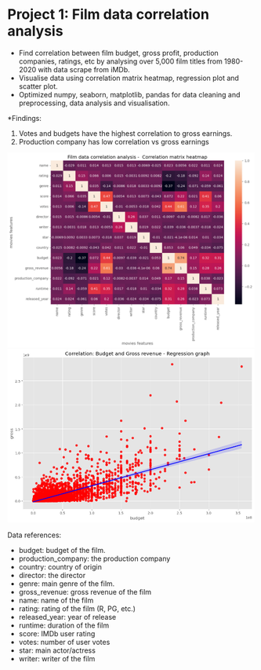 # Project 1: Film data correlation analysis
* Find correlation between film budget, gross profit, production companies, ratings, etc by analysing over 5,000 film titles from 1980-2020 with data scrape from iMDb. 
* Visualise data using correlation matrix heatmap, regression plot and scatter plot.  
* Optimized numpy, seaborn, matplotlib, pandas for data cleaning and preprocessing, data analysis and visualisation.

*Findings: 
1. Votes and budgets have the highest correlation to gross earnings.
2. Production company has low correlation vs gross earnings

![](https://github.com/GISOGISO/Film_data_correlation_analysis/blob/main/images/Film%20data%20correlation%20analysis_Correlation%20matrix%20heatmap.png)
![](https://github.com/GISOGISO/Film_data_correlation_analysis/blob/main/images/Correlation_Budget%20and%20Gross%20revenue_Regression%20graph.png)

Data references:

* budget: budget of the film.
* production_company: the production company
* country: country of origin
* director: the director
* genre: main genre of the film.
* gross_revenue: gross revenue of the film
* name: name of the film
* rating: rating of the film (R, PG, etc.)
* released_year: year of release
* runtime: duration of the film
* score: IMDb user rating
* votes: number of user votes
* star: main actor/actress
* writer: writer of the film


